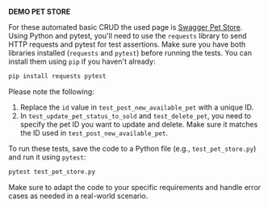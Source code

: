 
**DEMO PET STORE**



For these automated basic CRUD the used page is [Swagger Pet Store](https://petstore.swagger.io/v2). Using Python and pytest, 
you'll need to use the `requests` library to send HTTP requests and pytest 
for test assertions. Make sure you have both libraries installed 
(`requests` and `pytest`) before running the tests. 
You can install them using `pip` if you haven't already:


```bash
pip install requests pytest
```

Please note the following:

1. Replace the `id` value in `test_post_new_available_pet` with a unique ID.
2. In `test_update_pet_status_to_sold` and `test_delete_pet`, you need to specify the pet ID you want to update and delete. Make sure it matches the ID used in `test_post_new_available_pet`.

To run these tests, save the code to a Python file (e.g., `test_pet_store.py`) and run it using `pytest`:

```bash
pytest test_pet_store.py
```

Make sure to adapt the code to your specific requirements and handle error cases as needed in a real-world scenario.